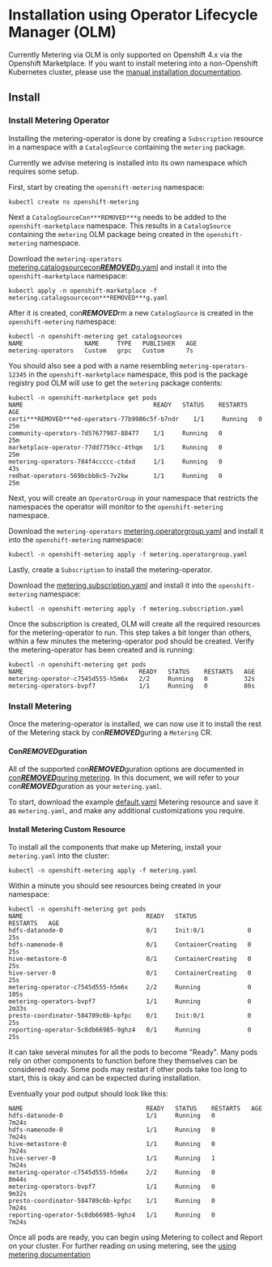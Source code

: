 # Installation using Operator Lifecycle Manager (OLM)

Currently Metering via OLM is only supported on Openshift 4.x via the Openshift Marketplace.
If you want to install metering into a non-Openshift Kubernetes cluster, please use the [manual installation documentation][manual-install].

## Install

### Install Metering Operator

Installing the metering-operator is done by creating a `Subscription` resource in a namespace with a `CatalogSource` containing the `metering` package.

Currently we advise metering is installed into its own namespace which requires some setup.

First, start by creating the `openshift-metering` namespace:

```
kubectl create ns openshift-metering
```

Next a `CatalogSourceCon***REMOVED***g` needs to be added to the `openshift-marketplace` namespace.
This results in a `CatalogSource` containing the `metering` OLM package being created in the `openshift-metering` namespace.

Download the `metering-operators` [metering.catalogsourcecon***REMOVED***g.yaml][metering-catalogsourcecon***REMOVED***g] and install it into the `openshift-marketplace` namespace:

```
kubectl apply -n openshift-marketplace -f metering.catalogsourcecon***REMOVED***g.yaml
```

After it is created, con***REMOVED***rm a new `CatalogSource` is created in the `openshift-metering` namespace:

```
kubectl -n openshift-metering get catalogsources
NAME                 NAME     TYPE   PUBLISHER   AGE
metering-operators   Custom   grpc   Custom      7s
```

You should also see a pod with a name resembling `metering-operators-12345` in the `openshift-marketplace` namespace, this pod is the package registry pod OLM will use to get the `metering` package contents:

```
kubectl -n openshift-marketplace get pods
NAME                                    READY   STATUS    RESTARTS   AGE
certi***REMOVED***ed-operators-77b9986c5f-b7ndr    1/1     Running   0          25m
community-operators-7d57677987-88477    1/1     Running   0          25m
marketplace-operator-77dd7759cc-4thqm   1/1     Running   0          25m
metering-operators-784f4ccccc-ctdxd     1/1     Running   0          43s
redhat-operators-569bcbb8c5-7v2kw       1/1     Running   0          25m
```

Next, you will create an `OperatorGroup` in your namespace that restricts the namespaces the operator will monitor to the `openshift-metering` namespace.

Download the `metering-operators` [metering.operatorgroup.yaml][metering-operatorgroup] and install it into the `openshift-metering` namespace:

```
kubectl -n openshift-metering apply -f metering.operatorgroup.yaml
```

Lastly, create a `Subscription` to install the metering-operator.

Download the [metering.subscription.yaml][metering-subscription] and install it into the `openshift-metering` namespace:


```
kubectl -n openshift-metering apply -f metering.subscription.yaml
```

Once the subscription is created, OLM will create all the required resources for the metering-operator to run.
This step takes a bit longer than others, within a few minutes the metering-operator pod should be created.
Verify the metering-operator has been created and is running:

```
kubectl -n openshift-metering get pods
NAME                                READY   STATUS    RESTARTS   AGE
metering-operator-c7545d555-h5m6x   2/2     Running   0          32s
metering-operators-bvpf7            1/1     Running   0          80s
```


### Install Metering

Once the metering-operator is installed, we can now use it to install the rest of the Metering stack by con***REMOVED***guring a `Metering` CR.

#### Con***REMOVED***guration

All of the supported con***REMOVED***guration options are documented in [con***REMOVED***guring metering][con***REMOVED***guring-metering].
In this document, we will refer to your con***REMOVED***guration as your `metering.yaml`.

To start, download the example [default.yaml][default-con***REMOVED***g] Metering resource and save it as `metering.yaml`, and make any additional customizations you require.

#### Install Metering Custom Resource

To install all the components that make up Metering, install your `metering.yaml` into the cluster:

```
kubectl -n openshift-metering apply -f metering.yaml
```

Within a minute you should see resources being created in your namespace:

```
kubectl -n openshift-metering get pods
NAME                                  READY   STATUS              RESTARTS   AGE
hdfs-datanode-0                       0/1     Init:0/1            0          25s
hdfs-namenode-0                       0/1     ContainerCreating   0          25s
hive-metastore-0                      0/1     ContainerCreating   0          25s
hive-server-0                         0/1     ContainerCreating   0          25s
metering-operator-c7545d555-h5m6x     2/2     Running             0          105s
metering-operators-bvpf7              1/1     Running             0          2m33s
presto-coordinator-584789c6b-kpfpc    0/1     Init:0/1            0          25s
reporting-operator-5c8db66985-9ghz4   0/1     Running             0          25s
```

It can take several minutes for all the pods to become "Ready".
Many pods rely on other components to function before they themselves can be considered ready.
Some pods may restart if other pods take too long to start, this is okay and can be expected during installation.

Eventually your pod output should look like this:

```
NAME                                  READY   STATUS    RESTARTS   AGE
hdfs-datanode-0                       1/1     Running   0          7m24s
hdfs-namenode-0                       1/1     Running   0          7m24s
hive-metastore-0                      1/1     Running   0          7m24s
hive-server-0                         1/1     Running   1          7m24s
metering-operator-c7545d555-h5m6x     2/2     Running   0          8m44s
metering-operators-bvpf7              1/1     Running   0          9m32s
presto-coordinator-584789c6b-kpfpc    1/1     Running   0          7m24s
reporting-operator-5c8db66985-9ghz4   1/1     Running   0          7m24s
```

Once all pods are ready, you can begin using Metering to collect and Report on your cluster.
For further reading on using metering, see the [using metering documentation][using-metering]

[manual-install]: manual-install.md
[metering-catalogsourcecon***REMOVED***g]: ../manifests/deploy/openshift/olm/metering.catalogsourcecon***REMOVED***g.yaml
[metering-operatorgroup]: ../manifests/deploy/openshift/olm/metering.operatorgroup.yaml
[metering-subscription]: ../manifests/deploy/openshift/olm/metering.subscription.yaml
[con***REMOVED***guring-metering]: metering-con***REMOVED***g.md
[default-con***REMOVED***g]: ../manifests/metering-con***REMOVED***g/default.yaml
[using-metering]: using-metering.md
